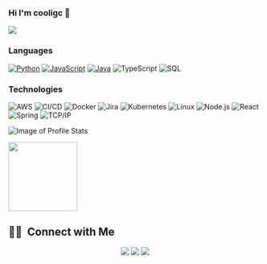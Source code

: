 ### Hi I'm cooligc 👋
![](https://komarev.com/ghpvc/?username=cooligc&color=green)

### Languages

[![Python](https://img.shields.io/badge/-Python-000?&logo=python)](https://github.com/cooligc?tab=repositories&q=&type=&language=python)
[![JavaScript](https://img.shields.io/badge/-JavaScript-000?&logo=JavaScript&logoColor=ddc508)](https://github.com/ramkicse?tab=repositories&q=&type=&language=javascript)
[![Java](https://img.shields.io/badge/-Java-000?&logo=Java&logoColor=007396)](https://github.com/ramkicse?tab=repositories&q=&type=&language=java)
![TypeScript](https://img.shields.io/badge/-TypeScript-000?&logo=TypeScript&logoColor=007ACC)
![SQL](https://img.shields.io/badge/-SQL-000?&logo=MySQL&logoColor=4479A1)

### Technologies

![AWS](https://img.shields.io/badge/-AWS-000?&logo=Amazon-AWS&logoColor=FF9900)
![CI/CD](https://img.shields.io/badge/-CI%2FCD-000?&logo=CircleCI&logoColor=888)
![Docker](https://img.shields.io/badge/-Docker-000?&logo=Docker)
![Jira](https://img.shields.io/badge/-Jira-000?&logo=Jira-Software&logoColor=0052CC)
![Kubernetes](https://img.shields.io/badge/-Kubernetes-000?&logo=Kubernetes)
![Linux](https://img.shields.io/badge/-Linux-000?&logo=Linux&logoColor=FCC624)
![Node.js](https://img.shields.io/badge/-Node.js-000?&logo=node.js)
![React](https://img.shields.io/badge/-React-000?&logo=React)
![Spring](https://img.shields.io/badge/-Spring-000?&logo=Spring)
![TCP/IP](https://img.shields.io/badge/-TCP%2FIP-000?&logo=Cisco)

![Image of Profile Stats](https://github-readme-stats.vercel.app/api?username=cooligc&hide=contribs,prs)


<img height="137px" src="https://github-readme-stats.vercel.app/api/top-langs/?username=cooligc&hide=html&hide_title=true&hide_border=true&layout=compact&langs_count=7&exclude_repo=comp426,Redventures-Movie-Quotes&text_color=000&icon_color=fff&bg_color=0,52fa5a,4dfcff,c64dff&theme=graywhite" />

##  🤝🏻 &nbsp;Connect with Me

<p align="center">
<a href="http://www.sitakant.info"><img src="https://img.shields.io/badge/-sitakant.info-3423A6?style=flat-square&logo=Google-Chrome&logoColor=white"/></a>
<a href="https://www.linkedin.com/in/cooligc"><img src="https://img.shields.io/badge/-cooligc-0077B5?style=flat-square&logo=Linkedin&logoColor=white"/></a>
<a href="mailto:sitakant.chaudhury@gamil.com"><img src="https://img.shields.io/badge/-sitakant.chaudhury@gamil.com-D14836?style=flat-square&logo=Gmail&logoColor=white"/></a>

<!--
**cooligc/cooligc** is a ✨ _special_ ✨ repository because its `README.md` (this file) appears on your GitHub profile.

Here are some ideas to get you started:

- 🔭 I’m currently working on ...
- 🌱 I’m currently learning ...
- 👯 I’m looking to collaborate on ...
- 🤔 I’m looking for help with ...
- 💬 Ask me about ...
- 📫 How to reach me: ...
- 😄 Pronouns: ...
- ⚡ Fun fact: ...
-->
